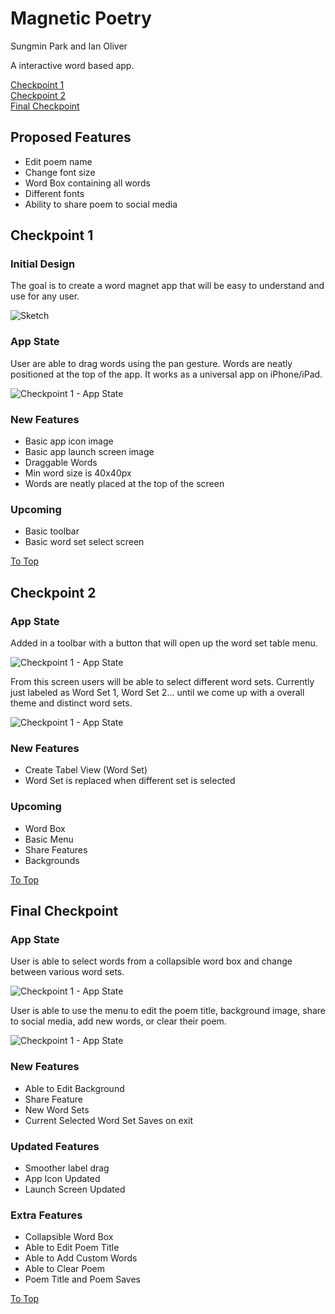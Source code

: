 # Magnetic Poetry
Sungmin Park and Ian Oliver

A interactive word based app. 

<a href="#Checkpoint-1">Checkpoint 1</a>  
<a href="#Checkpoint-2">Checkpoint 2</a>  
<a href="#Final-Checkpoint">Final Checkpoint</a>  


## Proposed Features  
* Edit poem name
* Change font size
* Word Box containing all words  
* Different fonts  
* Ability to share poem to social media   

## Checkpoint 1  

### Initial Design
The goal is to create a word magnet app that will be easy to understand and use for any user.  

![Sketch ](Assets/mock.png)  

### App State  
User are able to drag words using the pan gesture. Words are neatly positioned at the top of the app. It works as a universal app on iPhone/iPad.  

![Checkpoint 1 - App State ](Assets/screenShots/checkpoint-1_main.png)

### New Features  
* Basic app icon image
* Basic app launch screen image
* Draggable Words
* Min word size is 40x40px
* Words are neatly placed at the top of the screen

### Upcoming
* Basic toolbar
* Basic word set select screen

<a href="#Magnetic-Poetry">To Top</a>  

## Checkpoint 2  

### App State  
Added in a toolbar with a button that will open up the word set table menu.  

![Checkpoint 1 - App State ](Assets/screenShots/checkpoint-2_main.png)

From this screen users will be able to select different word sets. Currently just labeled as Word Set 1, Word Set 2... until we come up with a overall theme and distinct word sets.  

![Checkpoint 1 - App State ](Assets/screenShots/checkpoint-2_wordSet.png)

### New Features  
* Create Tabel View (Word Set)
* Word Set is replaced when different set is selected

### Upcoming  
* Word Box
* Basic Menu
* Share Features
* Backgrounds

<a href="#Magnetic-Poetry">To Top</a>  

## Final Checkpoint  

### App State  
User is able to select words from a collapsible word box and change between various word sets.  

![Checkpoint 1 - App State ](Assets/screenShots/checkpoint-3_wordBox.png)

User is able to use the menu to edit the poem title, background image, share to social media, add new words, or clear their poem.  

![Checkpoint 1 - App State ](Assets/screenShots/checkpoint-3_menu.png)

### New Features  
* Able to Edit Background
* Share Feature
* New Word Sets
* Current Selected Word Set Saves on exit

### Updated Features  
* Smoother label drag
* App Icon Updated
* Launch Screen Updated

### Extra Features  
* Collapsible Word Box
* Able to Edit Poem Title
* Able to Add Custom Words
* Able to Clear Poem
* Poem Title and Poem Saves


<a href="#Magnetic-Poetry">To Top</a>  
